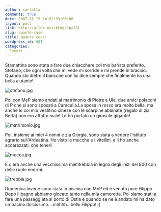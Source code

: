 ```yaml
---
author: carlotta
comments: true
date: 2007-11-19 14:02:33+00:00
layout: post
link: http://pilde.net/blog/?p=581
slug: quante-cose
title: Quante cose!
wordpress_id: 581
categories:
- Eventi
---
```


Stamattina sono stata a fare due chiacchere col mio barista preferito, Stefano, che ogni volta che mi vede mi sorride e mi prende in braccio. Quando sto dietro il bancone con lui dice sempre che finalmente ha una bella aiutante!

![stefano.jpg](http://pilde.net/blog/wp-content/uploads/2007/11/stefano.jpg)

Poi con MeP siamo andati al matrimonio di Piotre e Ula, due amici polacchi di P che si sono sposati a Caracalla.La sposa in rosso era molto bella, ma anche io col mio vestitino cinese con le scarpine abbinate (regalo di zia Betta) non ero affatto male! Le ho portato un girasole gigante!

![matrimonio.jpg](http://pilde.net/blog/wp-content/uploads/2007/11/matrimonio.jpg)

Poi, insieme ai miei 4 nonni e zia Giorgia, sono stata a vedere l'istituto agrario sull'Ardeatina. Ho visto le mucche e i vitellini, e li ho anche accarezzati, che teneri!

![mucca.jpg](http://pilde.net/blog/wp-content/uploads/2007/11/mucca.jpg)

E c'era anche una vecchissima mietitrebbia in legno degli inizi del 900 con delle ruote enormi.

![trebbia.jpg](http://pilde.net/blog/wp-content/uploads/2007/11/trebbia.jpg)

Domenica invece sono stata in piscina con MeP ed è venuto pure Filippo. Dopo il bagno abbiamo giocato tanto nella mia cameretta. Poi siamo stati a fare una passeggiata al porto di Ostia e quando se ne è andato mi ha dato un bacino dolcissimo....mhhhh...bello Filippo! ;)





  






